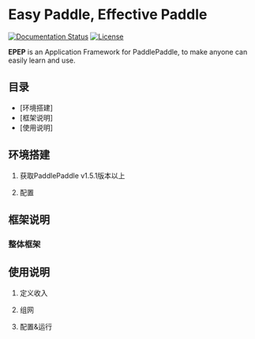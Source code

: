 # Easy Paddle, Effective Paddle

[![Documentation Status](https://img.shields.io/badge/docs-latest-brightgreen.svg?style=flat)](https://github.com/PaddlePaddle/epep) [![License](https://img.shields.io/badge/license-Apache%202-blue.svg)](LICENSE)

**EPEP** is an Application Framework for PaddlePaddle, to make anyone can easily learn and use.


## 目录
* [环境搭建]
* [框架说明]
* [使用说明]

## 环境搭建

1. 获取PaddlePaddle v1.5.1版本以上

2. 配置

## 框架说明

### 整体框架

## 使用说明

1. 定义收入

2. 组网

3. 配置&运行
